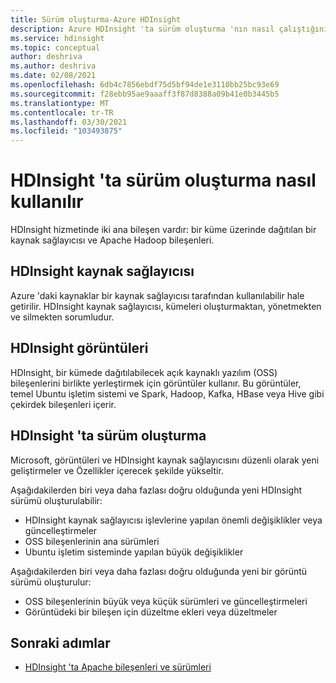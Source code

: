 ```yaml
---
title: Sürüm oluşturma-Azure HDInsight
description: Azure HDInsight 'ta sürüm oluşturma 'nın nasıl çalıştığını öğrenin.
ms.service: hdinsight
ms.topic: conceptual
author: deshriva
ms.author: deshriva
ms.date: 02/08/2021
ms.openlocfilehash: 6db4c7856ebdf75d5bf94de1e3110bb25bc93e69
ms.sourcegitcommit: f28ebb95ae9aaaff3f87d8388a09b41e0b3445b5
ms.translationtype: MT
ms.contentlocale: tr-TR
ms.lasthandoff: 03/30/2021
ms.locfileid: "103493875"
---
```

# <a name="how-versioning-works-in-hdinsight"></a>HDInsight 'ta sürüm oluşturma nasıl kullanılır

HDInsight hizmetinde iki ana bileşen vardır: bir küme üzerinde dağıtılan bir kaynak sağlayıcısı ve Apache Hadoop bileşenleri. 

## <a name="hdinsight-resource-provider"></a>HDInsight kaynak sağlayıcısı

Azure 'daki kaynaklar bir kaynak sağlayıcısı tarafından kullanılabilir hale getirilir. HDInsight kaynak sağlayıcısı, kümeleri oluşturmaktan, yönetmekten ve silmekten sorumludur.

## <a name="hdinsight-images"></a>HDInsight görüntüleri

HDInsight, bir kümede dağıtılabilecek açık kaynaklı yazılım (OSS) bileşenlerini birlikte yerleştirmek için görüntüler kullanır. Bu görüntüler, temel Ubuntu işletim sistemi ve Spark, Hadoop, Kafka, HBase veya Hive gibi çekirdek bileşenleri içerir.

## <a name="versioning-in-hdinsight"></a>HDInsight 'ta sürüm oluşturma

Microsoft, görüntüleri ve HDInsight kaynak sağlayıcısını düzenli olarak yeni geliştirmeler ve Özellikler içerecek şekilde yükseltir.

Aşağıdakilerden biri veya daha fazlası doğru olduğunda yeni HDInsight sürümü oluşturulabilir:

- HDInsight kaynak sağlayıcısı işlevlerine yapılan önemli değişiklikler veya güncelleştirmeler
- OSS bileşenlerinin ana sürümleri
- Ubuntu işletim sisteminde yapılan büyük değişiklikler

Aşağıdakilerden biri veya daha fazlası doğru olduğunda yeni bir görüntü sürümü oluşturulur:

- OSS bileşenlerinin büyük veya küçük sürümleri ve güncelleştirmeleri
- Görüntüdeki bir bileşen için düzeltme ekleri veya düzeltmeler

## <a name="next-steps"></a>Sonraki adımlar

- [HDInsight 'ta Apache bileşenleri ve sürümleri](./hdinsight-component-versioning.md)
